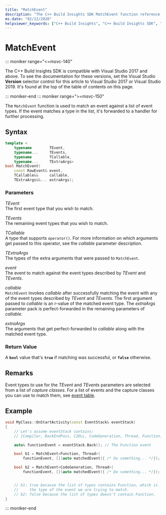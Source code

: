 ```yaml
---
title: "MatchEvent"
description: "The C++ Build Insights SDK MatchEvent function reference."
ms.date: "02/12/2020"
helpviewer_keywords: ["C++ Build Insights", "C++ Build Insights SDK", "MatchEvent", "throughput analysis", "build time analysis", "vcperf.exe"]
---
```

# MatchEvent

::: moniker range="<=msvc-140"

The C++ Build Insights SDK is compatible with Visual Studio 2017 and above. To see the documentation for these versions, set the Visual Studio **Version** selector control for this article to Visual Studio 2017 or Visual Studio 2019. It's found at the top of the table of contents on this page.

::: moniker-end
::: moniker range=">=msvc-150"

The `MatchEvent` function is used to match an event against a list of event types. If the event matches a type in the list, it's forwarded to a handler for further processing.

## Syntax

```cpp
template <
    typename        TEvent,
    typename...     TEvents,
    typename        TCallable,
    typename...     TExtraArgs>
bool MatchEvent(
    const RawEvent& event,
    TCallable&&     callable,
    TExtraArgs&&... extraArgs);
```

### Parameters

*TEvent*\
The first event type that you wish to match.

*TEvents*\
The remaining event types that you wish to match.

*TCallable*\
A type that supports `operator()`. For more information on which arguments get passed to this operator, see the *callable* parameter description.

*TExtraArgs*\
The types of the extra arguments that were passed to `MatchEvent`.

*event*\
The event to match against the event types described by *TEvent* and *TEvents*.

*callable*\
`MatchEvent` invokes *callable* after successfully matching the event with any of the event types described by *TEvent* and *TEvents*. The first argument passed to *callable* is an r-value of the matched event type. The *extraArgs* parameter pack is perfect-forwarded in the remaining parameters of *callable*.  

*extraArgs*\
The arguments that get perfect-forwarded to *callable* along with the matched event type.

### Return Value

A **`bool`** value that's **`true`** if matching was successful, or **`false`** otherwise.

## Remarks

Event types to use for the *TEvent* and *TEvents* parameters are selected from a list of *capture classes*. For a list of events and the capture classes you can use to match them, see [event table](../event-table.md).

## Example

```cpp
void MyClass::OnStartActivity(const EventStack& eventStack)
{
    // Let's assume eventStack contains:
    // [Compiler, BackEndPass, C2DLL, CodeGeneration, Thread, Function]

    auto& functionEvent = eventStack.Back(); // The Function event

    bool b1 = MatchEvent<Function, Thread>(
        functionEvent, [](auto matchedEvent){ /* Do something... */});

    bool b2 = MatchEvent<CodeGeneration, Thread>(
        functionEvent, [](auto matchedEvent){ /* Do something... */});


    // b1: true because the list of types contains Function, which is
    //     the type of the event we are trying to match.
    // b2: false because the list of types doesn't contain Function.
}
```

::: moniker-end
